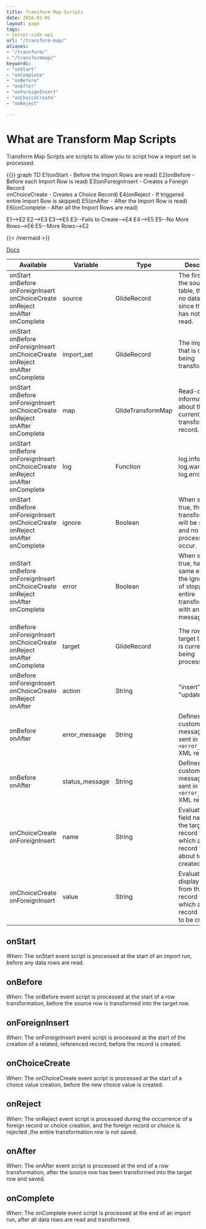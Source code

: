 ```yaml
---
title: Transform Map Scripts
date: 2016-01-01
layout: page
tags:
- server-side-api
url: "/transform-map/"
aliases:
- "/transform/"
- "/transformmap/"
keywords: 
- "onStart"
- "onComplete"
- "onBefore"
- "onAfter"
- "onForeignInsert"
- "onChoiceCreate"
- "onReject"

---
```

# What are Transform Map Scripts

Transform Map Scripts are scripts to allow you to script how a import set is processed.
<!--more-->


{{<mermaid align="center">}}
graph TD
  E1(onStart - Before the Import Rows are read)
  E2(onBefore - Before each Import Row is read)
  E3(onForeignInsert - Creates a Foreign Record<br/>onChoiceCreate - Creates a Choice Record)
  E4(onReject - If triggered entire Import Row is skipped)
  E5(onAfter - After the Import Row is read)
  E6(onComplete - After all the Import Rows are read)

E1-->E2
E2-->E3
E3-->E5
E3--Fails to Create-->E4
E4-->E5
E5--No More Rows-->E6
E5--More Rows-->E2


{{< /mermaid >}}

[Docs](https://docs.servicenow.com/bundle/london-platform-administration/page/script/server-scripting/reference/r_MapWithTransformationEventScripts.html)

| Available | Variable       | Type              | Description |
| --------- | -------------- | ----------------- | ----------- |
| onStart<br/>onBefore<br/>onForeignInsert<br/>onChoiceCreate<br/>onReject<br/>onAfter<br/>onComplete | source         | GlideRecord       | The first row of the source table, there is no data yet since the row has not been read. |
| onStart<br/>onBefore<br/>onForeignInsert<br/>onChoiceCreate<br/>onReject<br/>onAfter<br/>onComplete | import_set     | GlideRecord       | The import set that is currently being transformed. |
| onStart<br/>onBefore<br/>onForeignInsert<br/>onChoiceCreate<br/>onReject<br/>onAfter<br/>onComplete | map            | GlideTransformMap | Read-only information about the current transform map record. |
| onStart<br/>onBefore<br/>onForeignInsert<br/>onChoiceCreate<br/>onReject<br/>onAfter<br/>onComplete | log            | Function          | log.info(...), log.warn(...), log.error(...). |
| onStart<br/>onBefore<br/>onForeignInsert<br/>onChoiceCreate<br/>onReject<br/>onAfter<br/>onComplete | ignore         | Boolean           | When set to true, the entire transformation will be stopped and no further processing will occur. | 
| onStart<br/>onBefore<br/>onForeignInsert<br/>onChoiceCreate<br/>onReject<br/>onAfter<br/>onComplete | error          | Boolean           | When set to true, has the same effect as the ignore flag of stopping the entire transformation, with an error message. |
|             onBefore<br/>onForeignInsert<br/>onChoiceCreate<br/>onReject<br/>onAfter<br/>onComplete | target         | GlideRecord       | The row of the target table that is currently being processed. |
|             onBefore<br/>onForeignInsert<br/>onChoiceCreate<br/>onReject<br/>onAfter                | action         | String            | "insert" or "update" |
|             onBefore<br/>                                                    onAfter                | error_message  | String            | Defines a custom message to be sent in the `<error_message>` XML response. |
|             onBefore<br/>                                                    onAfter                | status_message | String            | Defines a custom message to be sent in the `<error_message>` XML response. |
|                          onChoiceCreate<br/>onForeignInsert                                         | name           | String            | Evaluates to the field name of the target record for which a foreign record that is about to be created. |
|                          onChoiceCreate<br/>onForeignInsert | value          | String            | Evaluates to the display value from the source record for which a foreign record is about to be created. |

## onStart

When: The onStart event script is processed at the start of an import run, before any data rows are read.

## onBefore

When: The onBefore event script is processed at the start of a row transformation, before the source row is transformed into the target row.

## onForeignInsert 	

When: The onForeignInsert event script is processed at the start of the creation of a related, referenced record, before the record is created.

## onChoiceCreate

When: The onChoiceCreate event script is processed at the start of a choice value creation, before the new choice value is created.

## onReject
 	
When: The onReject event script is processed during the occurrence of a foreign record or choice creation, and the foreign record or choice is rejected ,the entire transformation row is not saved.

## onAfter

When: The onAfter event script is processed at the end of a row transformation, after the source row has been transformed into the target row and saved.

## onComplete
 	
When: The onComplete event script is processed at the end of an import run, after all data rows are read and transformed.
